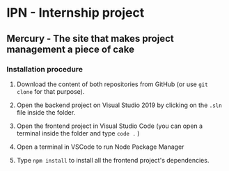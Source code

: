 # IPN - Internship project
## Mercury - The site that makes project management a piece of cake

### Installation procedure

1. Download the content of both repositories from GitHub (or use `git clone` for that purpose).

2. Open the backend project on Visual Studio 2019 by clicking on the `.sln` file inside the folder.

3. Open the frontend project in Visual Studio Code (you can open a terminal inside the folder and type `code .` )
4. Open a terminal in VSCode to run Node Package Manager
5. Type `npm install` to install all the frontend project's dependencies.

